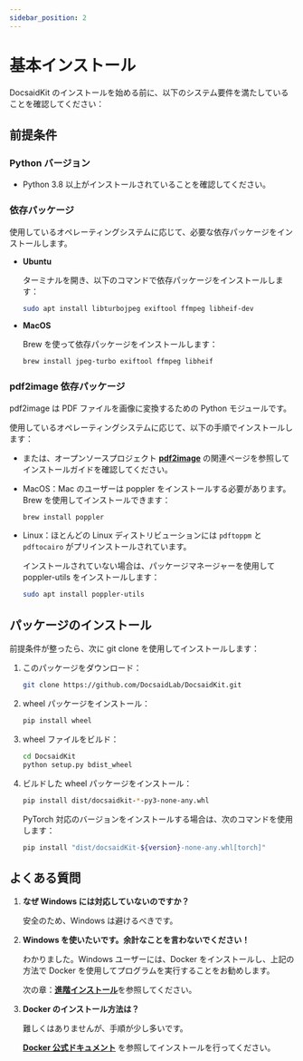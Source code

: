 ```yaml
---
sidebar_position: 2
---
```


# 基本インストール

DocsaidKit のインストールを始める前に、以下のシステム要件を満たしていることを確認してください：

## 前提条件

### Python バージョン

- Python 3.8 以上がインストールされていることを確認してください。

### 依存パッケージ

使用しているオペレーティングシステムに応じて、必要な依存パッケージをインストールします。

- **Ubuntu**

  ターミナルを開き、以下のコマンドで依存パッケージをインストールします：

  ```bash
  sudo apt install libturbojpeg exiftool ffmpeg libheif-dev
  ```

- **MacOS**

  Brew を使って依存パッケージをインストールします：

  ```bash
  brew install jpeg-turbo exiftool ffmpeg libheif
  ```

### pdf2image 依存パッケージ

pdf2image は PDF ファイルを画像に変換するための Python モジュールです。

使用しているオペレーティングシステムに応じて、以下の手順でインストールします：

- または、オープンソースプロジェクト [**pdf2image**](https://github.com/Belval/pdf2image) の関連ページを参照してインストールガイドを確認してください。

- MacOS：Mac のユーザーは poppler をインストールする必要があります。Brew を使用してインストールできます：

  ```bash
  brew install poppler
  ```

- Linux：ほとんどの Linux ディストリビューションには `pdftoppm` と `pdftocairo` がプリインストールされています。

  インストールされていない場合は、パッケージマネージャーを使用して poppler-utils をインストールします：

  ```bash
  sudo apt install poppler-utils
  ```

## パッケージのインストール

前提条件が整ったら、次に git clone を使用してインストールします：

1. このパッケージをダウンロード：

   ```bash
   git clone https://github.com/DocsaidLab/DocsaidKit.git
   ```

2. wheel パッケージをインストール：

   ```bash
   pip install wheel
   ```

3. wheel ファイルをビルド：

   ```bash
   cd DocsaidKit
   python setup.py bdist_wheel
   ```

4. ビルドした wheel パッケージをインストール：

   ```bash
   pip install dist/docsaidkit-*-py3-none-any.whl
   ```

   PyTorch 対応のバージョンをインストールする場合は、次のコマンドを使用します：

   ```bash
   pip install "dist/docsaidKit-${version}-none-any.whl[torch]"
   ```

## よくある質問

1. **なぜ Windows には対応していないのですか？**

   安全のため、Windows は避けるべきです。

2. **Windows を使いたいです。余計なことを言わないでください！**

   わかりました。Windows ユーザーには、Docker をインストールし、上記の方法で Docker を使用してプログラムを実行することをお勧めします。

   次の章：[**進階インストール**](./advance.md)を参照してください。

3. **Docker のインストール方法は？**

   難しくはありませんが、手順が少し多いです。

   [**Docker 公式ドキュメント**](https://docs.docker.com/get-docker/) を参照してインストールを行ってください。
